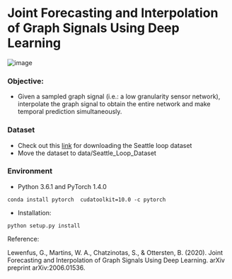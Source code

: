 # Joint Forecasting and Interpolation of Graph Signals Using Deep Learning


![image](https://github.com/gabilew/Spectral-Graph-GRU/blob/master/images/sggru.png)
### Objective: 
* Given a sampled graph signal (i.e.: a low granularity sensor network), interpolate the graph signal to obtain the entire network and make temporal prediction simultaneously.
### Dataset
* Check out this [link](https://github.com/zhiyongc/Seattle-Loop-Data)   for downloading the Seattle loop dataset
* Move the dataset to data/Seattle_Loop_Dataset
### Environment
* Python 3.6.1 and PyTorch 1.4.0
```
conda install pytorch  cudatoolkit=10.0 -c pytorch
```
* Installation: 
```
python setup.py install
```
Reference:

Lewenfus, G., Martins, W. A., Chatzinotas, S., & Ottersten, B. (2020). Joint Forecasting and Interpolation of Graph Signals Using Deep Learning. arXiv preprint arXiv:2006.01536.
